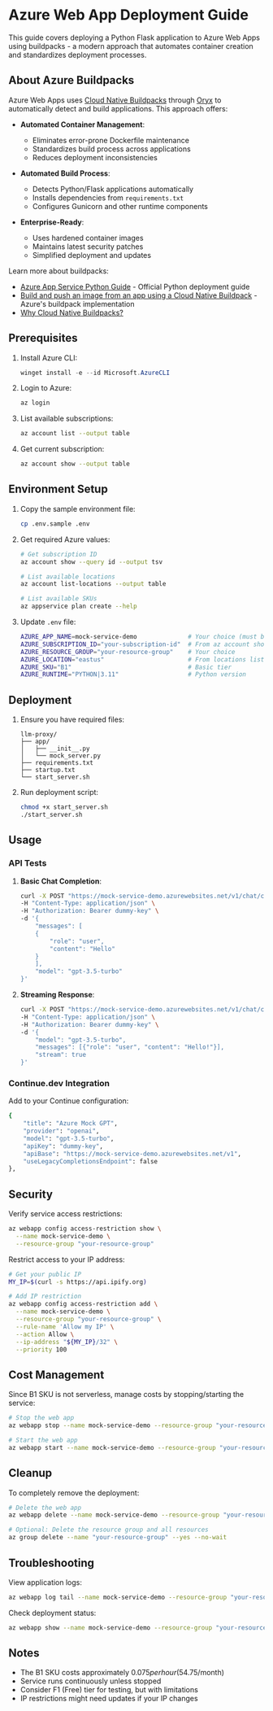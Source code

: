 # Azure Web App Deployment Guide

This guide covers deploying a Python Flask application to Azure Web Apps using buildpacks - a modern approach that automates container creation and standardizes deployment processes.

## About Azure Buildpacks

Azure Web Apps uses [Cloud Native Buildpacks](https://buildpacks.io/) through [Oryx](https://github.com/microsoft/Oryx) to automatically detect and build applications. This approach offers:

- **Automated Container Management**:

  - Eliminates error-prone Dockerfile maintenance
  - Standardizes build process across applications
  - Reduces deployment inconsistencies
- **Automated Build Process**:
  - Detects Python/Flask applications automatically
  - Installs dependencies from `requirements.txt`
  - Configures Gunicorn and other runtime components
- **Enterprise-Ready**:

  - Uses hardened container images
  - Maintains latest security patches
  - Simplified deployment and updates

Learn more about buildpacks:

- [Azure App Service Python Guide](https://learn.microsoft.com/en-us/azure/app-service/quickstart-python) - Official Python deployment guide
- [Build and push an image from an app using a Cloud Native Buildpack](https://learn.microsoft.com/en-us/azure/container-registry/container-registry-tasks-pack-build) - Azure's buildpack implementation
- [Why Cloud Native Buildpacks?](https://buildpacks.io/)

## Prerequisites

1. Install Azure CLI:

    ```powershell
    winget install -e --id Microsoft.AzureCLI
    ```

2. Login to Azure:

    ```bash
    az login
    ```

3. List available subscriptions:

    ```bash
    az account list --output table
    ```

4. Get current subscription:

    ```bash
    az account show --output table
    ```

## Environment Setup

1. Copy the sample environment file:

    ```bash
    cp .env.sample .env
    ```

2. Get required Azure values:

    ```bash
    # Get subscription ID
    az account show --query id --output tsv

    # List available locations
    az account list-locations --output table

    # List available SKUs
    az appservice plan create --help
    ```

3. Update `.env` file:

    ```bash
    AZURE_APP_NAME=mock-service-demo              # Your choice (must be unique)
    AZURE_SUBSCRIPTION_ID="your-subscription-id"  # From az account show
    AZURE_RESOURCE_GROUP="your-resource-group"    # Your choice
    AZURE_LOCATION="eastus"                       # From locations list
    AZURE_SKU="B1"                                # Basic tier
    AZURE_RUNTIME="PYTHON|3.11"                   # Python version
    ```

## Deployment

1. Ensure you have required files:

    ```text
    llm-proxy/
    ├── app/
    │   ├── __init__.py
    │   └── mock_server.py
    ├── requirements.txt
    ├── startup.txt
    └── start_server.sh
    ```

2. Run deployment script:

    ```bash
    chmod +x start_server.sh
    ./start_server.sh
    ```

## Usage

### API Tests

1. **Basic Chat Completion**:

    ```bash
    curl -X POST "https://mock-service-demo.azurewebsites.net/v1/chat/completions" \
    -H "Content-Type: application/json" \
    -H "Authorization: Bearer dummy-key" \
    -d '{
        "messages": [
        {
            "role": "user",
            "content": "Hello"
        }
        ],
        "model": "gpt-3.5-turbo"
    }'
    ```

2. **Streaming Response**:

    ```bash
    curl -X POST "https://mock-service-demo.azurewebsites.net/v1/chat/completions" \
    -H "Content-Type: application/json" \
    -H "Authorization: Bearer dummy-key" \
    -d '{
        "model": "gpt-3.5-turbo",
        "messages": [{"role": "user", "content": "Hello!"}],
        "stream": true
    }'
    ```

### Continue.dev Integration

Add to your Continue configuration:

```bash
{
    "title": "Azure Mock GPT",
    "provider": "openai",
    "model": "gpt-3.5-turbo",
    "apiKey": "dummy-key",
    "apiBase": "https://mock-service-demo.azurewebsites.net/v1",
    "useLegacyCompletionsEndpoint": false
},
```

## Security

Verify service access restrictions:

```bash
az webapp config access-restriction show \
  --name mock-service-demo \
  --resource-group "your-resource-group"
```

Restrict access to your IP address:

```bash
# Get your public IP
MY_IP=$(curl -s https://api.ipify.org)

# Add IP restriction
az webapp config access-restriction add \
  --name mock-service-demo \
  --resource-group "your-resource-group" \
  --rule-name 'Allow my IP' \
  --action Allow \
  --ip-address "${MY_IP}/32" \
  --priority 100
```

## Cost Management

Since B1 SKU is not serverless, manage costs by stopping/starting the service:

```bash
# Stop the web app
az webapp stop --name mock-service-demo --resource-group "your-resource-group"

# Start the web app
az webapp start --name mock-service-demo --resource-group "your-resource-group"
```

## Cleanup

To completely remove the deployment:

```bash
# Delete the web app
az webapp delete --name mock-service-demo --resource-group "your-resource-group"

# Optional: Delete the resource group and all resources
az group delete --name "your-resource-group" --yes --no-wait
```

## Troubleshooting

View application logs:

```bash
az webapp log tail --name mock-service-demo --resource-group "your-resource-group"
```

Check deployment status:

```bash
az webapp show --name mock-service-demo --resource-group "your-resource-group" --query "state"
```

## Notes

- The B1 SKU costs approximately $0.075 per hour ($54.75/month)
- Service runs continuously unless stopped
- Consider F1 (Free) tier for testing, but with limitations
- IP restrictions might need updates if your IP changes
